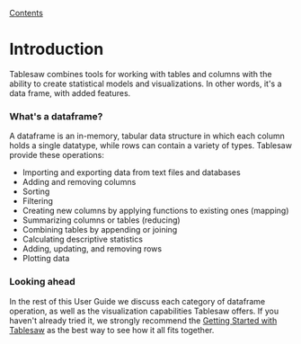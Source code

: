 [Contents](https://jtablesaw.github.io/tablesaw/userguide/toc)

# Introduction

Tablesaw combines tools for working with tables and columns with the ability to create statistical models and visualizations. In other words, it's a data frame, with added features. 

### What's a dataframe?
A dataframe is an in-memory, tabular data structure in which each column holds a single datatype, while rows can contain a variety of types. Tablesaw provide these operations:

* Importing and exporting data from text files and databases
* Adding and removing columns
* Sorting
* Filtering
* Creating new columns by applying functions to existing ones (mapping) 
* Summarizing columns or tables (reducing)
* Combining tables by appending or joining
* Calculating descriptive statistics
* Adding, updating, and removing rows
* Plotting data

### Looking ahead
In the rest of this User Guide we discuss each category of dataframe operation, as well as the visualization capabilities Tablesaw offers. If you haven't already tried it, we strongly recommend the [Getting Started with Tablesaw](https://jtablesaw.github.io/tablesaw/getting_started) as the best way to see how it all fits together.  
